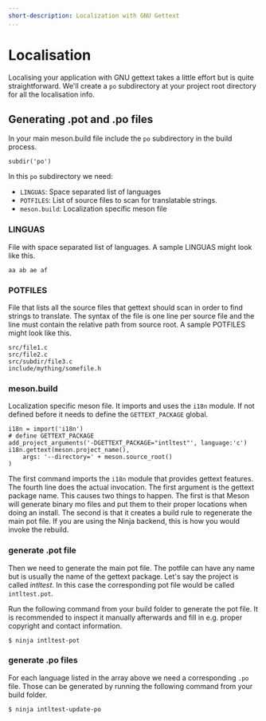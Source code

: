 ```yaml
---
short-description: Localization with GNU Gettext
...
```


# Localisation

Localising your application with GNU gettext takes a little effort but is quite straightforward. We'll create a `po` subdirectory at your project root directory for all the localisation info.

## Generating .pot and .po files
In your main meson.build file include the `po` subdirectory in the build process.

    subdir('po')

In this `po` subdirectory we need:
- `LINGUAS`: Space separated list of languages
- `POTFILES`: List of source files to scan for translatable strings.
- `meson.build`: Localization specific meson file

### LINGUAS
File with space separated list of languages. A sample LINGUAS might look like this.

    aa ab ae af

### POTFILES
File that lists all the source files that gettext should scan in order to find strings to translate. The syntax of the file is one line per source file and the line must contain the relative path from source root. A sample POTFILES might look like this.

    src/file1.c
    src/file2.c
    src/subdir/file3.c
    include/mything/somefile.h

### meson.build
Localization specific meson file. It imports and uses the `i18n` module. If not defined before it needs to define the `GETTEXT_PACKAGE` global.
```meson
i18n = import('i18n')
# define GETTEXT_PACKAGE
add_project_arguments('-DGETTEXT_PACKAGE="intltest"', language:'c')
i18n.gettext(meson.project_name(),
    args: '--directory=' + meson.source_root()
)
```
The first command imports the `i18n` module that provides gettext features. The fourth line does the actual invocation. The first argument is the gettext package name. This causes two things to happen. The first is that Meson will generate binary mo files and put them to their proper locations when doing an install. The second is that it creates a build rule to regenerate the main pot file. If you are using the Ninja backend, this is how you would invoke the rebuild.

### generate .pot file

Then we need to generate the main pot file. The potfile can have any name but is usually the name of the gettext package. Let's say the project is called *intltest*. In this case the corresponding pot file would be called `intltest.pot`.

Run the following command from your build folder to generate the pot file. It is recommended to inspect it manually afterwards and fill in e.g. proper copyright and contact information.

```console
$ ninja intltest-pot
```

### generate .po files

For each language listed in the array above we need a corresponding `.po` file. Those can be generated by running the following command from your build folder.

```console
$ ninja intltest-update-po
```
